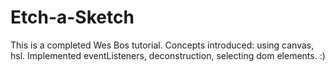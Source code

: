 # Etch-a-Sketch

This is a completed Wes Bos tutorial. Concepts introduced: using canvas, hsl. Implemented eventListeners, deconstruction, selecting dom elements.
:)
